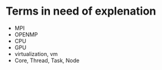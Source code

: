 # Terms in need of explenation

  - MPI
  - OPENMP
  - CPU
  - GPU
  - virtualization, vm
  - Core, Thread, Task, Node

